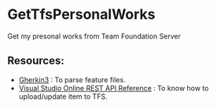 # GetTfsPersonalWorks
Get my presonal works from Team Foundation Server

## Resources:
* [Gherkin3](https://github.com/cucumber/gherkin3) : To parse feature files.
* [Visual Studio Online REST API Reference](https://www.visualstudio.com/en-us/integrate/api/overview) : To know how to upload/update item to TFS.
